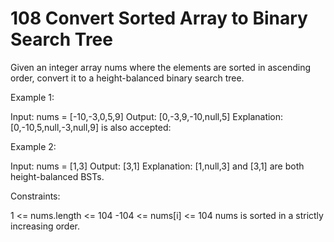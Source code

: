 # 108 Convert Sorted Array to Binary Search Tree

Given an integer array nums where the elements are sorted in ascending order, convert it to a height-balanced binary search tree.

Example 1:

Input: nums = [-10,-3,0,5,9]
Output: [0,-3,9,-10,null,5]
Explanation: [0,-10,5,null,-3,null,9] is also accepted:

Example 2:

Input: nums = [1,3]
Output: [3,1]
Explanation: [1,null,3] and [3,1] are both height-balanced BSTs.
 
Constraints:

1 <= nums.length <= 104
-104 <= nums[i] <= 104
nums is sorted in a strictly increasing order.